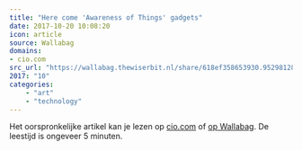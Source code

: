 ```yaml
---
title: "Here come 'Awareness of Things' gadgets"
date: 2017-10-20 10:08:20
icon: article
source: Wallabag
domains:
- cio.com
src_url: "https://wallabag.thewiserbit.nl/share/618ef358653930.95298128"
2017: "10"
categories:
    - "art"
    - "technology"
---
```

Het oorspronkelijke artikel kan je lezen op [cio.com](https://www.cio.com/article/3115778/internet-of-things/here-come-awareness-of-things-gadgets.html) of [op Wallabag](https://wallabag.thewiserbit.nl/share/618ef358653930.95298128). De leestijd is ongeveer 5 minuten.